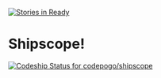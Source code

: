 [![Stories in Ready](https://badge.waffle.io/codepogo/shipscope.png?label=ready&title=Ready)](https://waffle.io/codepogo/shipscope)
# Shipscope!

[ ![Codeship Status for codepogo/shipscope](https://codeship.io/projects/65d07f70-1760-0132-b253-1a9c2abd41b7/status)](https://codeship.io/projects/34082)
